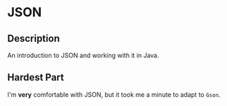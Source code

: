 # JSON

## Description

An introduction to JSON and working with it in Java.

## Hardest Part

I'm **very** comfortable with JSON, but it took me a minute to adapt to `Gson`.
